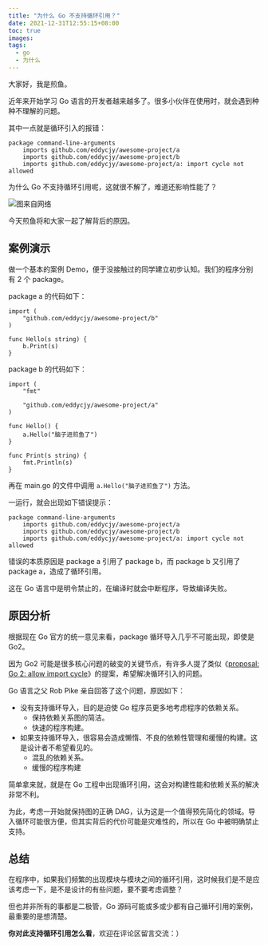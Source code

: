 ```yaml
---
title: "为什么 Go 不支持循环引用？"
date: 2021-12-31T12:55:15+08:00
toc: true
images:
tags: 
  - go
  - 为什么
---
```


大家好，我是煎鱼。

近年来开始学习 Go 语言的开发者越来越多了。很多小伙伴在使用时，就会遇到种种不理解的问题。

其中一点就是循环引入的报错：

```shell
package command-line-arguments
	imports github.com/eddycjy/awesome-project/a
	imports github.com/eddycjy/awesome-project/b
	imports github.com/eddycjy/awesome-project/a: import cycle not allowed
```

为什么 Go 不支持循环引用呢，这就很不解了，难道还影响性能了？


![图来自网络](https://files.mdnice.com/user/3610/4596a6d1-9286-40b2-8074-cc43f9bbd9f4.png)

今天煎鱼将和大家一起了解背后的原因。

## 案例演示

做一个基本的案例 Demo，便于没接触过的同学建立初步认知。我们的程序分别有 2 个 package。

package a 的代码如下：

```golang
import (
	"github.com/eddycjy/awesome-project/b"
)

func Hello(s string) {
	b.Print(s)
}
```

package b 的代码如下：

```golang
import (
	"fmt"

	"github.com/eddycjy/awesome-project/a"
)

func Hello() {
	a.Hello("脑子进煎鱼了")
}

func Print(s string) {
	fmt.Println(s)
}
```

再在 main.go 的文件中调用 `a.Hello("脑子进煎鱼了")` 方法。

一运行，就会出现如下错误提示：

```shell
package command-line-arguments
	imports github.com/eddycjy/awesome-project/a
	imports github.com/eddycjy/awesome-project/b
	imports github.com/eddycjy/awesome-project/a: import cycle not allowed
```

错误的本质原因是 package a 引用了 package b，而 package b 又引用了 package a，造成了循环引用。

这在 Go 语言中是明令禁止的，在编译时就会中断程序，导致编译失败。

## 原因分析

根据现在 Go 官方的统一意见来看，package 循环导入几乎不可能出现，即使是 Go2。

因为 Go2 可能是很多核心问题的破变的关键节点，有许多人提了类似《[proposal: Go 2: allow import cycle](https://github.com/golang/go/issues/30247)》的提案，希望解决循环引入的问题。

Go 语言之父 Rob Pike 亲自回答了这个问题，原因如下：

- 没有支持循环导入，目的是迫使 Go 程序员更多地考虑程序的依赖关系。
    - 保持依赖关系图的简洁。
    - 快速的程序构建。
- 如果支持循环导入，很容易会造成懒惰、不良的依赖性管理和缓慢的构建。这是设计者不希望看见的。
    - 混乱的依赖关系。
    - 缓慢的程序构建

简单拿来就，就是在 Go 工程中出现循环引用，这会对构建性能和依赖关系的解决非常不利。

为此，考虑一开始就保持图的正确 DAG，认为这是一个值得预先简化的领域。导入循环可能很方便，但其实背后的代价可能是灾难性的，所以在 Go 中被明确禁止支持。

## 总结

在程序中，如果我们频繁的出现模块与模块之间的循环引用，这时候我们是不是应该考虑一下，是不是设计的有些问题，要不要考虑调整？

但也并非所有的事都是二极管，Go 源码可能或多或少都有自己循环引用的案例，最重要的是想清楚。

**你对此支持循环引用怎么看**，欢迎在评论区留言交流：）
